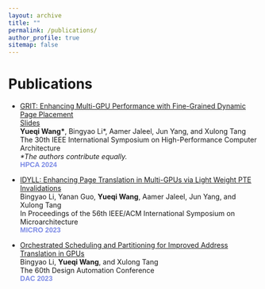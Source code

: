 ```yaml
---
layout: archive
title: ""
permalink: /publications/
author_profile: true
sitemap: false
---
```


<!-- {% if author.googlescholar %}
  You can also find my articles on <u><a href="{{author.googlescholar}}">my Google Scholar profile</a>.</u>
{% endif %}

{% include base_path %}

{% for post in site.publications reversed %}
  {% include archive-single.html %}
{% endfor %}
 -->

Publications
===

* [GRIT: Enhancing Multi-GPU Performance with Fine-Grained Dynamic Page Placement]() \
  [Slides]() \
  **Yueqi Wang\***, Bingyao Li*, Aamer Jaleel, Jun Yang, and Xulong Tang \
  The 30th IEEE International Symposium on High-Performance Computer Architecture \
  <i>\*The authors contribute equally.</i>\
  <span style="font-family: Arial; color: #7C8BE6; font-weight: bold;">HPCA 2024</span>
  


* [IDYLL: Enhancing Page Translation in Multi-GPUs via Light Weight PTE Invalidations](../files/MICRO2023_IDYLL.pdf) \
  Bingyao Li, Yanan Guo, **Yueqi Wang**, Aamer Jaleel, Jun Yang, and Xulong Tang \
  In Proceedings of the 56th IEEE/ACM International Symposium on Microarchitecture \
  <span style="font-family: Arial; color: #7C8BE6; font-weight: bold;">MICRO 2023</span>

* [Orchestrated Scheduling and Partitioning for Improved Address Translation in GPUs](../files/DAC2023.pdf) \
  Bingyao Li, **Yueqi Wang**, and Xulong Tang\
  The 60th Design Automation Conference\
  <span style="font-family: Arial; color: #7C8BE6; font-weight: bold;">DAC 2023</span>


